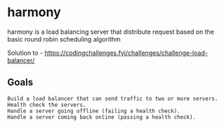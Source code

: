 # harmony

harmony is a load balancing server that distribute request based on the basic
round robin scheduling algorithm

Solution to - https://codingchallenges.fyi/challenges/challenge-load-balancer/


## Goals

    Build a load balancer that can send traffic to two or more servers.
    Health check the servers.
    Handle a server going offline (failing a health check).
    Handle a server coming back online (passing a health check).
